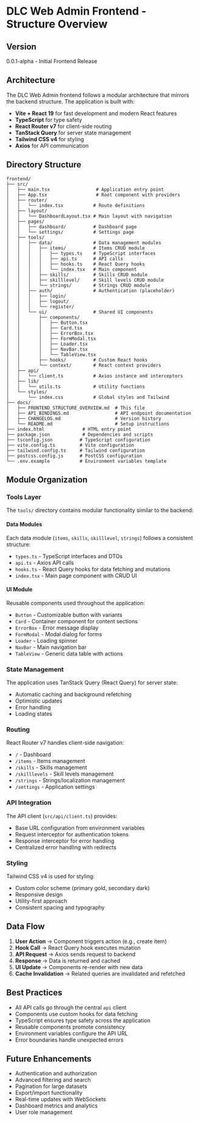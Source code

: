 # DLC Web Admin Frontend - Structure Overview

## Version
0.0.1-alpha - Initial Frontend Release

## Architecture

The DLC Web Admin frontend follows a modular architecture that mirrors the backend structure. The application is built with:
- **Vite + React 19** for fast development and modern React features
- **TypeScript** for type safety
- **React Router v7** for client-side routing
- **TanStack Query** for server state management
- **Tailwind CSS v4** for styling
- **Axios** for API communication

## Directory Structure

```
frontend/
├── src/
│   ├── main.tsx                 # Application entry point
│   ├── App.tsx                  # Root component with providers
│   ├── router/
│   │   └── index.tsx           # Route definitions
│   ├── layout/
│   │   └── DashboardLayout.tsx # Main layout with navigation
│   ├── pages/
│   │   ├── dashboard/          # Dashboard page
│   │   └── settings/           # Settings page
│   ├── tools/
│   │   ├── data/               # Data management modules
│   │   │   ├── items/          # Items CRUD module
│   │   │   │   ├── types.ts    # TypeScript interfaces
│   │   │   │   ├── api.ts      # API calls
│   │   │   │   ├── hooks.ts    # React Query hooks
│   │   │   │   └── index.tsx   # Main component
│   │   │   ├── skills/         # Skills CRUD module
│   │   │   ├── skilllevel/     # Skill levels CRUD module
│   │   │   └── strings/        # Strings CRUD module
│   │   ├── auth/               # Authentication (placeholder)
│   │   │   ├── login/
│   │   │   ├── logout/
│   │   │   └── register/
│   │   └── ui/                 # Shared UI components
│   │       ├── components/
│   │       │   ├── Button.tsx
│   │       │   ├── Card.tsx
│   │       │   ├── ErrorBox.tsx
│   │       │   ├── FormModal.tsx
│   │       │   ├── Loader.tsx
│   │       │   ├── NavBar.tsx
│   │       │   └── TableView.tsx
│   │       ├── hooks/          # Custom React hooks
│   │       └── context/        # React context providers
│   ├── api/
│   │   └── client.ts           # Axios instance and interceptors
│   ├── lib/
│   │   └── utils.ts            # Utility functions
│   └── styles/
│       └── index.css           # Global styles and Tailwind
├── docs/
│   ├── FRONTEND_STRUCTURE_OVERVIEW.md  # This file
│   ├── API_BINDINGS.md                 # API endpoint documentation
│   ├── CHANGELOG.md                    # Version history
│   └── README.md                       # Setup instructions
├── index.html              # HTML entry point
├── package.json            # Dependencies and scripts
├── tsconfig.json          # TypeScript configuration
├── vite.config.ts         # Vite configuration
├── tailwind.config.ts     # Tailwind configuration
├── postcss.config.js      # PostCSS configuration
└── .env.example           # Environment variables template
```

## Module Organization

### Tools Layer
The `tools/` directory contains modular functionality similar to the backend:

#### Data Modules
Each data module (`items`, `skills`, `skilllevel`, `strings`) follows a consistent structure:
- `types.ts` - TypeScript interfaces and DTOs
- `api.ts` - Axios API calls
- `hooks.ts` - React Query hooks for data fetching and mutations
- `index.tsx` - Main page component with CRUD UI

#### UI Module
Reusable components used throughout the application:
- `Button` - Customizable button with variants
- `Card` - Container component for content sections
- `ErrorBox` - Error message display
- `FormModal` - Modal dialog for forms
- `Loader` - Loading spinner
- `NavBar` - Main navigation bar
- `TableView` - Generic data table with actions

### State Management

The application uses TanStack Query (React Query) for server state:
- Automatic caching and background refetching
- Optimistic updates
- Error handling
- Loading states

### Routing

React Router v7 handles client-side navigation:
- `/` - Dashboard
- `/items` - Items management
- `/skills` - Skills management
- `/skilllevels` - Skill levels management
- `/strings` - Strings/localization management
- `/settings` - Application settings

### API Integration

The API client (`src/api/client.ts`) provides:
- Base URL configuration from environment variables
- Request interceptor for authentication tokens
- Response interceptor for error handling
- Centralized error handling with redirects

### Styling

Tailwind CSS v4 is used for styling:
- Custom color scheme (primary gold, secondary dark)
- Responsive design
- Utility-first approach
- Consistent spacing and typography

## Data Flow

1. **User Action** → Component triggers action (e.g., create item)
2. **Hook Call** → React Query hook executes mutation
3. **API Request** → Axios sends request to backend
4. **Response** → Data is returned and cached
5. **UI Update** → Components re-render with new data
6. **Cache Invalidation** → Related queries are invalidated and refetched

## Best Practices

- All API calls go through the central `api` client
- Components use custom hooks for data fetching
- TypeScript ensures type safety across the application
- Reusable components promote consistency
- Environment variables configure the API URL
- Error boundaries handle unexpected errors

## Future Enhancements

- Authentication and authorization
- Advanced filtering and search
- Pagination for large datasets
- Export/import functionality
- Real-time updates with WebSockets
- Dashboard metrics and analytics
- User role management
